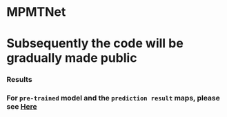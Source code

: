 # MPMTNet
# Subsequently the code will be gradually made public

### Results

### For `pre-trained` model and the `prediction result` maps, please see [Here](https://pan.baidu.com/s/1KtX4jIwsQi_-ZgbrDxPEWQ?pwd=ghp3)
